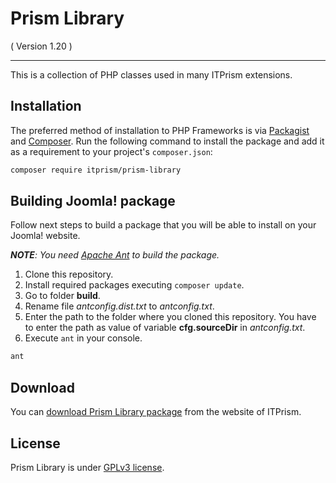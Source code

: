 Prism Library 
=================
( Version 1.20 )
- - -

This is a collection of PHP classes used in many ITPrism extensions. 

## Installation

The preferred method of installation to PHP Frameworks is via [Packagist](https://packagist.org/packages/itprism/prism-library) and [Composer](https://getcomposer.org/). Run the following command to install the package and add it as a requirement to your project's `composer.json`:

```bash
composer require itprism/prism-library
```

## Building Joomla! package

Follow next steps to build a package that you will be able to install on your Joomla! website.

_**NOTE**: You need [Apache Ant](http://ant.apache.org/manual/install.html) to build the package._

1. Clone this repository.
2. Install required packages executing `composer update`.
3. Go to folder __build__.
4. Rename file _antconfig.dist.txt_ to _antconfig.txt_.
5. Enter the path to the folder where you cloned this repository. You have to enter the path as value of variable __cfg.sourceDir__ in _antconfig.txt_.
6. Execute `ant` in your console.

```bash
ant
```

## Download
You can [download Prism Library package](http://itprism.com/free-joomla-extensions/others/software-development-kit) from the website of ITPrism.

## License
Prism Library is under [GPLv3 license](http://www.gnu.org/licenses/gpl-3.0.en.html).